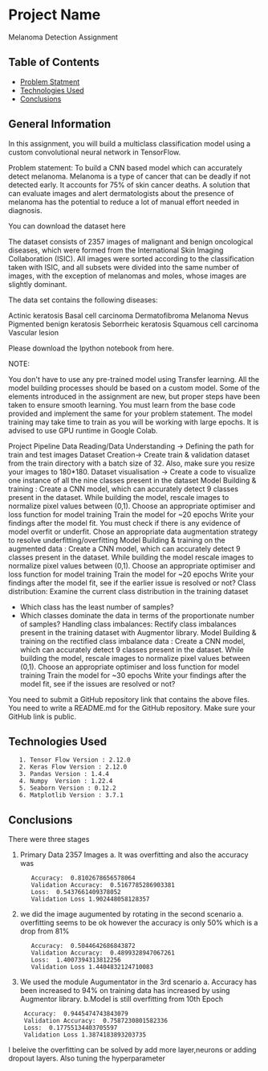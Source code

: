 # Project Name
Melanoma Detection Assignment


## Table of Contents
* [Problem Statment ](#problem-statment)
* [Technologies Used](#technologies-used)
* [Conclusions](#conclusions)

<!-- You can include any other section that is pertinent to your problem -->

## General Information
In this assignment, you will build a multiclass classification model using a custom convolutional neural network in TensorFlow. 

 

Problem statement: To build a CNN based model which can accurately detect melanoma. Melanoma is a type of cancer that can be deadly if not detected early. It accounts for 75% of skin cancer deaths. A solution that can evaluate images and alert dermatologists about the presence of melanoma has the potential to reduce a lot of manual effort needed in diagnosis.


You can download the dataset here


The dataset consists of 2357 images of malignant and benign oncological diseases, which were formed from the International Skin Imaging Collaboration (ISIC). All images were sorted according to the classification taken with ISIC, and all subsets were divided into the same number of images, with the exception of melanomas and moles, whose images are slightly dominant.


The data set contains the following diseases:

Actinic keratosis
Basal cell carcinoma
Dermatofibroma
Melanoma
Nevus
Pigmented benign keratosis
Seborrheic keratosis
Squamous cell carcinoma
Vascular lesion
 
Please download the Ipython notebook from here.

 

NOTE:

You don't have to use any pre-trained model using Transfer learning. All the model building processes should be based on a custom model.
Some of the elements introduced in the assignment are new, but proper steps have been taken to ensure smooth learning. You must learn from the base code provided and implement the same for your problem statement.
The model training may take time to train as you will be working with large epochs. It is advised to use GPU runtime in Google Colab.
 

Project Pipeline
Data Reading/Data Understanding → Defining the path for train and test images 
Dataset Creation→ Create train & validation dataset from the train directory with a batch size of 32. Also, make sure you resize your images to 180*180.
Dataset visualisation → Create a code to visualize one instance of all the nine classes present in the dataset 
Model Building & training : 
Create a CNN model, which can accurately detect 9 classes present in the dataset. While building the model, rescale images to normalize pixel values between (0,1).
Choose an appropriate optimiser and loss function for model training
Train the model for ~20 epochs
Write your findings after the model fit. You must check if there is any evidence of model overfit or underfit.
Chose an appropriate data augmentation strategy to resolve underfitting/overfitting 
Model Building & training on the augmented data :
Create a CNN model, which can accurately detect 9 classes present in the dataset. While building the model rescale images to normalize pixel values between (0,1).
Choose an appropriate optimiser and loss function for model training
Train the model for ~20 epochs
Write your findings after the model fit, see if the earlier issue is resolved or not?
Class distribution: Examine the current class distribution in the training dataset 
- Which class has the least number of samples?
- Which classes dominate the data in terms of the proportionate number of samples?
Handling class imbalances: Rectify class imbalances present in the training dataset with Augmentor library.
Model Building & training on the rectified class imbalance data :
Create a CNN model, which can accurately detect 9 classes present in the dataset. While building the model, rescale images to normalize pixel values between (0,1).
Choose an appropriate optimiser and loss function for model training
Train the model for ~30 epochs
Write your findings after the model fit, see if the issues are resolved or not?
 

You need to submit a GitHub repository link that contains the above files. You need to write a README.md for the GitHub repository. Make sure your GitHub link is public. 


## Technologies Used
       1. Tensor Flow Version : 2.12.0
       2. Keras Flow Version : 2.12.0
       3. Pandas Version : 1.4.4
       4. Numpy  Version : 1.22.4
       5. Seaborn Version : 0.12.2
       6. Matplotlib Version : 3.7.1
       
<!-- You don't have to answer all the questions - just the ones relevant to your project. -->

## Conclusions
There were three stages 

1. Primary Data  2357 Images 
       a. It was overfitting and also the accuracy was 
       
          Accuracy:  0.8102678656578064
          Validation Accuracy:  0.5167785286903381
          Loss:  0.5437661409378052
          Validation Loss 1.902448058128357
          
  2. we did the image augumented by rotating in the second scenario 
        a. overfitting seems to be ok however the accuracy is only 50% which is a drop from 81%
        
    
            Accuracy:  0.5044642686843872
            Validation Accuracy:  0.4899328947067261
            Loss:  1.4007394313812256
            Validation Loss 1.4404832124710083
        
   3. We used the module Augumentator in the 3rd scenario 
        a. Accuracy has been increased to 94% on training data has increased by using Augmentor library.
        b.Model is still overfitting from 10th Epoch


           Accuracy:  0.9445474743843079
           Validation Accuracy:  0.7587230801582336
           Loss:  0.17755134403705597
           Validation Loss 1.3874183893203735
        
I beleive the overfitting can be solved by add more layer,neurons or adding dropout layers. Also tuning the hyperparameter
                


<!-- You don't have to answer all the questions - just the ones relevant to your project. -->
